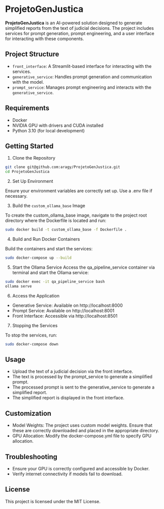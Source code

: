 # ProjetoGenJustica

**ProjetoGenJustica** is an AI-powered solution designed to generate simplified reports from the text of judicial decisions. The project includes services for prompt generation, prompt engineering, and a user interface for interacting with these components.

## Project Structure

   - `front_interface`: A Streamlit-based interface for interacting with the services.
   - `generative_service`: Handles prompt generation and communication with the model.
   - `prompt_service`: Manages prompt engineering and interacts with the `generative_service`.

## Requirements

   - Docker
   - NVIDIA GPU with drivers and CUDA installed
   - Python 3.10 (for local development)

## Getting Started
1. Clone the Repository


```bash
git clone git@github.com:aragy/ProjetoGenJustica.git
cd ProjetoGenJustica
```

2. Set Up Environment

Ensure your environment variables are correctly set up. Use a .env file if necessary.

3. Build the `custom_ollama_base` Image

To create the custom_ollama_base image, navigate to the project root directory where the Dockerfile is located and run:

```bash
sudo docker build -t custom_ollama_base -f Dockerfile .
```

4. Build and Run Docker Containers

Build the containers and start the services:


```bash
sudo docker-compose up --build
```
5. Start the Ollama Service
Access the qa_pipeline_service container via terminal and start the Ollama service:

```bash
sudo docker exec -it qa_pipeline_service bash
ollama serve
```

6. Access the Application

  -  Generative Service: Available on http://localhost:8000
  -  Prompt Service: Available on http://localhost:8001
  -  Front Interface: Accessible via http://localhost:8501

7. Stopping the Services

To stop the services, run:


```bash
sudo docker-compose down

```
## Usage

   - Upload the text of a judicial decision via the front interface.
   - The text is processed by the prompt_service to generate a simplified prompt.
   - The processed prompt is sent to the generative_service to generate a simplified report.
   - The simplified report is displayed in the front interface.

## Customization

   - Model Weights: The project uses custom model weights. Ensure that these are correctly downloaded and placed in the appropriate directory.
   - GPU Allocation: Modify the docker-compose.yml file to specify GPU allocation.

## Troubleshooting

   - Ensure your GPU is correctly configured and accessible by Docker.
   - Verify internet connectivity if models fail to download.


## License

This project is licensed under the MIT License.